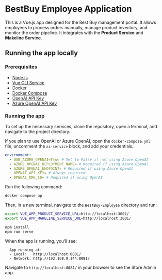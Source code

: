 
# BestBuy Employee Application

This is a Vue.js app designed for the Best Buy management portal. It allows employees to process orders manually, manage product inventory, and monitor the order pipeline. It integrates with the **Product Service** and **Makeline Service**.

## Running the app locally

### Prerequisites

- [Node.js](https://nodejs.org/en/download/)
- [Vue CLI Service](https://cli.vuejs.org/guide/cli-service.html)
- [Docker](https://docs.docker.com/get-docker/)
- [Docker Compose](https://docs.docker.com/compose/install/)
- [OpenAI API Key](https://beta.openai.com/docs/developer-quickstart/your-api-keys)
- [Azure OpenAI API Key](https://azure.microsoft.com/products/cognitive-services/openai-service/)

### Running the app

To set up the necessary services, clone the repository, open a terminal, and navigate to the project directory.

If you plan to use OpenAI or Azure OpenAI, open the `docker-compose.yml` file, uncomment the `ai-service` block, and add your credentials.

```yaml
environment:
  - USE_AZURE_OPENAI=True # Set to False if not using Azure OpenAI
  - AZURE_OPENAI_DEPLOYMENT_NAME= # Required if using Azure OpenAI
  - AZURE_OPENAI_ENDPOINT= # Required if using Azure OpenAI
  - OPENAI_API_KEY= # Always required
  - OPENAI_ORG_ID= # Required if using OpenAI
```

Run the following command:

```bash
docker compose up
```

Then, in a new terminal, navigate to the `BestBuy-Employee` directory and run:

```bash
export VUE_APP_PRODUCT_SERVICE_URL=http://localhost:3002/
export VUE_APP_MAKELINE_SERVICE_URL=http://localhost:3001/

npm install
npm run serve
```

When the app is running, you'll see:

```text
  App running at:
  - Local:   http://localhost:8081/ 
  - Network: http://192.168.0.144:8081/
```

Navigate to `http://localhost:8081/` in your browser to see the Store Admin app.
    